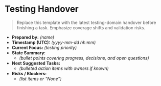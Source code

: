 # Testing Handover

> Replace this template with the latest testing-domain handover before finishing a task. Emphasize coverage shifts and validation risks.

- **Prepared by:** _(name)_
- **Timestamp (UTC):** _(yyyy-mm-dd hh:mm)_
- **Current Focus:** _(testing priority)_
- **State Summary:**
  - _(bullet points covering progress, decisions, and open questions)_
- **Next Suggested Tasks:**
  - _(bulleted action items with owners if known)_
- **Risks / Blockers:**
  - _(list items or “None”)_
